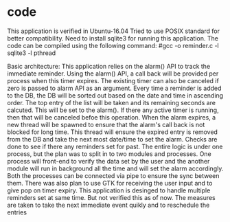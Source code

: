 # code
This application is verified in Ubuntu-16.04
Tried to use POSIX standard for better compatibility. Need to install sqlite3 for running this application.
The code can be compiled using the following command:
    #gcc -o reminder.c -l sqlite3 -l pthread

Basic architecture:
    This application relies on the alarm() API to track the immediate reminder. Using the alarm() API, a call back will be provided per process when this timer expires. The existing timer can also be canceled if zero is passed to alarm API as an argument. Every time a reminder is added to the DB, the DB will be sorted out based on the date and time in ascending order. The top entry of the list will be taken and its remaining seconds are calcuted. This will be set to the alarm(). If there any active timer is running, then that will be canceled befoe this operation. When the alarm expires, a new thread will be spawned to ensure that the alarm's call back is not blocked for long time. This thread will ensure the expired entry is removed from the DB and take the next most date/time to set the alarm. Checks are done to see if there any reminders set for past. 
     The entire logic is under one process, but the plan was to split in to two modules and processes. One process will front-end to verify the data set by the user and the another module will run in background all the time and will set the alarm accordingly. Both the processes can be connected via pipe to ensure the sync between them. There was also plan to use GTK for receiving the user input and to give pop on timer expiry.
     This application is desinged to handle multiple reminders set at same time. But not verified this as of now.
     The measures are taken to take the next immediate event quikly and to reschedule the entries  
